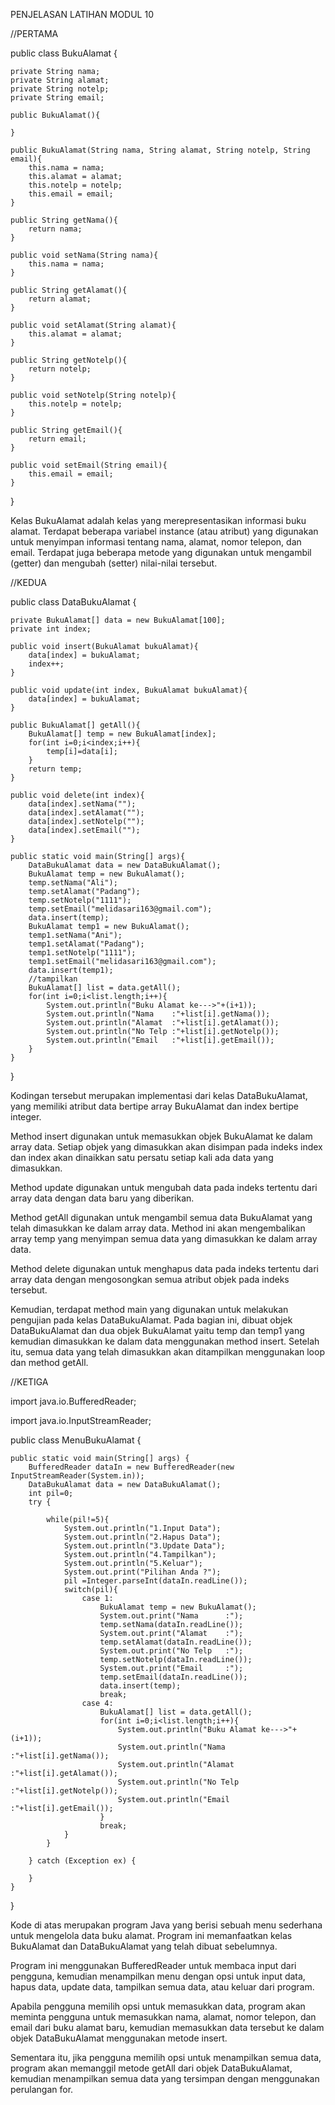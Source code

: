 

PENJELASAN LATIHAN MODUL 10


//PERTAMA

public class BukuAlamat {

    private String nama;
    private String alamat;
    private String notelp;
    private String email;
    
    public BukuAlamat(){
        
    }
    
    public BukuAlamat(String nama, String alamat, String notelp, String email){
        this.nama = nama;
        this.alamat = alamat;
        this.notelp = notelp;
        this.email = email;
    }
    
    public String getNama(){
        return nama;
    }
    
    public void setNama(String nama){
        this.nama = nama;
    }
    
    public String getAlamat(){
        return alamat;
    }
    
    public void setAlamat(String alamat){
        this.alamat = alamat;
    }
    
    public String getNotelp(){
        return notelp;
    }
    
    public void setNotelp(String notelp){
        this.notelp = notelp;
    }
    
    public String getEmail(){
        return email;
    }
    
    public void setEmail(String email){
        this.email = email;
    }
}


Kelas BukuAlamat adalah kelas yang merepresentasikan informasi buku alamat. Terdapat beberapa variabel instance (atau atribut) yang digunakan untuk menyimpan informasi tentang nama, alamat, nomor telepon, dan email. Terdapat juga beberapa metode yang digunakan untuk mengambil (getter) dan mengubah (setter) nilai-nilai tersebut.


//KEDUA


public class DataBukuAlamat {

    private BukuAlamat[] data = new BukuAlamat[100];
    private int index;
    
    public void insert(BukuAlamat bukuAlamat){
        data[index] = bukuAlamat;
        index++;
    }
    
    public void update(int index, BukuAlamat bukuAlamat){
        data[index] = bukuAlamat;
    }
    
    public BukuAlamat[] getAll(){
        BukuAlamat[] temp = new BukuAlamat[index];
        for(int i=0;i<index;i++){
            temp[i]=data[i];
        }
        return temp;
    }
    
    public void delete(int index){
        data[index].setNama("");
        data[index].setAlamat("");
        data[index].setNotelp("");
        data[index].setEmail("");
    }
    
    public static void main(String[] args){
        DataBukuAlamat data = new DataBukuAlamat();
        BukuAlamat temp = new BukuAlamat();
        temp.setNama("Ali");
        temp.setAlamat("Padang");
        temp.setNotelp("1111");
        temp.setEmail("melidasari163@gmail.com");
        data.insert(temp);
        BukuAlamat temp1 = new BukuAlamat();
        temp1.setNama("Ani");
        temp1.setAlamat("Padang");
        temp1.setNotelp("1111");
        temp1.setEmail("melidasari163@gmail.com");
        data.insert(temp1); 
        //tampilkan
        BukuAlamat[] list = data.getAll();
        for(int i=0;i<list.length;i++){
            System.out.println("Buku Alamat ke--->"+(i+1));
            System.out.println("Nama    :"+list[i].getNama());
            System.out.println("Alamat  :"+list[i].getAlamat());
            System.out.println("No Telp :"+list[i].getNotelp());
            System.out.println("Email   :"+list[i].getEmail());
        }
    }
}



Kodingan tersebut merupakan implementasi dari kelas DataBukuAlamat, yang memiliki atribut data bertipe array BukuAlamat dan index bertipe integer.

Method insert digunakan untuk memasukkan objek BukuAlamat ke dalam array data. Setiap objek yang dimasukkan akan disimpan pada indeks index dan index akan dinaikkan satu persatu setiap kali ada data yang dimasukkan.

Method update digunakan untuk mengubah data pada indeks tertentu dari array data dengan data baru yang diberikan.

Method getAll digunakan untuk mengambil semua data BukuAlamat yang telah dimasukkan ke dalam array data. Method ini akan mengembalikan array temp yang menyimpan semua data yang dimasukkan ke dalam array data.

Method delete digunakan untuk menghapus data pada indeks tertentu dari array data dengan mengosongkan semua atribut objek pada indeks tersebut.

Kemudian, terdapat method main yang digunakan untuk melakukan pengujian pada kelas DataBukuAlamat. Pada bagian ini, dibuat objek DataBukuAlamat dan dua objek BukuAlamat yaitu temp dan temp1 yang kemudian dimasukkan ke dalam data menggunakan method insert. Setelah itu, semua data yang telah dimasukkan akan ditampilkan menggunakan loop dan method getAll.



//KETIGA


import java.io.BufferedReader;

import java.io.InputStreamReader;


public class MenuBukuAlamat {

    public static void main(String[] args) {
        BufferedReader dataIn = new BufferedReader(new InputStreamReader(System.in));
        DataBukuAlamat data = new DataBukuAlamat();
        int pil=0;
        try {
            
            while(pil!=5){
                System.out.println("1.Input Data");
                System.out.println("2.Hapus Data");
                System.out.println("3.Update Data");
                System.out.println("4.Tampilkan");
                System.out.println("5.Keluar");
                System.out.print("Pilihan Anda ?");
                pil =Integer.parseInt(dataIn.readLine());
                switch(pil){
                    case 1:
                        BukuAlamat temp = new BukuAlamat();
                        System.out.print("Nama      :");
                        temp.setNama(dataIn.readLine());
                        System.out.print("Alamat    :");
                        temp.setAlamat(dataIn.readLine());
                        System.out.print("No Telp   :");
                        temp.setNotelp(dataIn.readLine());
                        System.out.print("Email     :");
                        temp.setEmail(dataIn.readLine());
                        data.insert(temp); 
                        break;
                    case 4:
                        BukuAlamat[] list = data.getAll();
                        for(int i=0;i<list.length;i++){
                            System.out.println("Buku Alamat ke--->"+(i+1));
                            System.out.println("Nama    :"+list[i].getNama());
                            System.out.println("Alamat  :"+list[i].getAlamat());
                            System.out.println("No Telp :"+list[i].getNotelp());
                            System.out.println("Email   :"+list[i].getEmail());
                        }
                        break;
                }
            }

        } catch (Exception ex) {

        }
    }
}



Kode di atas merupakan program Java yang berisi sebuah menu sederhana untuk mengelola data buku alamat. Program ini memanfaatkan kelas BukuAlamat dan DataBukuAlamat yang telah dibuat sebelumnya.

Program ini menggunakan BufferedReader untuk membaca input dari pengguna, kemudian menampilkan menu dengan opsi untuk input data, hapus data, update data, tampilkan semua data, atau keluar dari program.

Apabila pengguna memilih opsi untuk memasukkan data, program akan meminta pengguna untuk memasukkan nama, alamat, nomor telepon, dan email dari buku alamat baru, kemudian memasukkan data tersebut ke dalam objek DataBukuAlamat menggunakan metode insert.

Sementara itu, jika pengguna memilih opsi untuk menampilkan semua data, program akan memanggil metode getAll dari objek DataBukuAlamat, kemudian menampilkan semua data yang tersimpan dengan menggunakan perulangan for.
